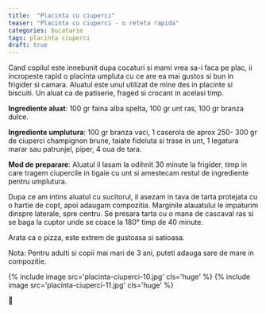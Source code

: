 ```yaml
---
title:  "Placinta cu ciuperci"
teaser: "Placinta cu ciuperci - o reteta rapida"
categories: bucatarie
tags: placinta ciuperci
draft: true
---
```

Cand copilul este innebunit dupa cocaturi si mami vrea sa-i faca pe plac, ii incropeste rapid o placinta umpluta cu ce are ea mai gustos si bun in frigider si camara.
Aluatul este unul utilizat de mine des in placinte si biscuiti. Un aluat ca de patiserie, fraged si crocant in acelasi timp.

**Ingrediente aluat**: 100 gr faina alba spelta, 100 gr unt ras, 100 gr branza dulce.

**Ingrediente umplutura**: 100 gr branza vaci, 1 caserola de aprox 250- 300 gr de ciuperci champignon brune, taiate fideluta si trase in unt, 1 legatura marar sau patrunjel, piper, 4 oua de tara.

**Mod de preparare**: Aluatul il lasam la odihnit 30 minute la frigider, timp in care tragem ciupercile in tigaie cu unt si amestecam restul de ingrediente pentru umplutura.

Dupa ce am intins aluatul cu sucitorul, il asezam in tava de tarta protejata cu o hartie de copt, apoi adaugam compozitia. Marginile alauatului le impaturim dinspre laterale, spre centru.
Se presara tarta cu o mana de cascaval ras si se baga la cuptor unde se coace la 180° timp de 40 minute.

Arata ca o pizza, este extrem de gustoasa si satioasa.

Nota: Pentru adulti si copii mai mari de 3 ani, puteti adauga sare de mare in compozitie.

{% include image src='placinta-ciuperci-10.jpg' cls='huge' %}
{% include image src='placinta-ciuperci-11.jpg' cls='huge' %}

:sunflower:
